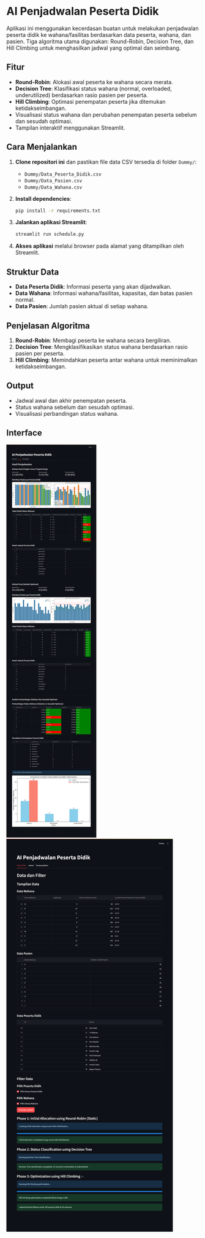 # AI Penjadwalan Peserta Didik

Aplikasi ini menggunakan kecerdasan buatan untuk melakukan penjadwalan peserta didik ke wahana/fasilitas berdasarkan data peserta, wahana, dan pasien. Tiga algoritma utama digunakan: Round-Robin, Decision Tree, dan Hill Climbing untuk menghasilkan jadwal yang optimal dan seimbang.

## Fitur

- **Round-Robin**: Alokasi awal peserta ke wahana secara merata.
- **Decision Tree**: Klasifikasi status wahana (normal, overloaded, underutilized) berdasarkan rasio pasien per peserta.
- **Hill Climbing**: Optimasi penempatan peserta jika ditemukan ketidakseimbangan.
- Visualisasi status wahana dan perubahan penempatan peserta sebelum dan sesudah optimasi.
- Tampilan interaktif menggunakan Streamlit.

## Cara Menjalankan

1. **Clone repositori ini** dan pastikan file data CSV tersedia di folder `Dummy/`:
   - `Dummy/Data_Peserta_Didik.csv`
   - `Dummy/Data_Pasien.csv`
   - `Dummy/Data_Wahana.csv`

2. **Install dependencies**:
   ```bash
   pip install -r requirements.txt
   ```

3. **Jalankan aplikasi Streamlit**:
   ```bash
   streamlit run schedule.py
   ```

4. **Akses aplikasi** melalui browser pada alamat yang ditampilkan oleh Streamlit.

## Struktur Data

- **Data Peserta Didik**: Informasi peserta yang akan dijadwalkan.
- **Data Wahana**: Informasi wahana/fasilitas, kapasitas, dan batas pasien normal.
- **Data Pasien**: Jumlah pasien aktual di setiap wahana.

## Penjelasan Algoritma

1. **Round-Robin**: Membagi peserta ke wahana secara bergiliran.
2. **Decision Tree**: Mengklasifikasikan status wahana berdasarkan rasio pasien per peserta.
3. **Hill Climbing**: Memindahkan peserta antar wahana untuk meminimalkan ketidakseimbangan.

## Output

- Jadwal awal dan akhir penempatan peserta.
- Status wahana sebelum dan sesudah optimasi.
- Visualisasi perbandingan status wahana.

## Interface

![Tampilan Proses Analisis 1](images/gambar1.png)
![Tampilan Hasil Analisis 1](images/gambar2.png)